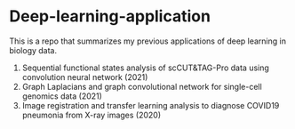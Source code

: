 # Deep-learning-application

This is a repo that summarizes my previous applications of deep learning in biology data.  
1.	Sequential functional states analysis of scCUT&TAG-Pro data using convolution neural network (2021)  
2. Graph Laplacians and graph convolutional network for single-cell genomics data (2021)  
3. Image registration and transfer learning analysis to diagnose COVID19 pneumonia from X-ray images (2020)  
